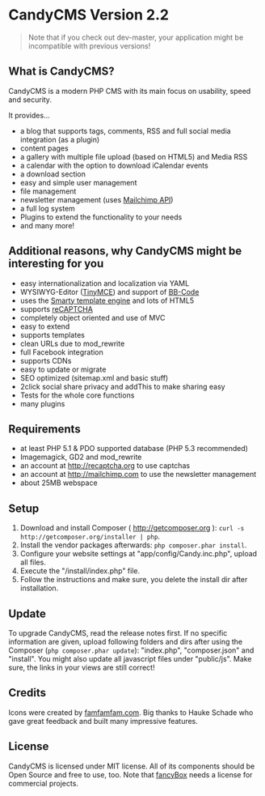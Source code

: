 CandyCMS Version 2.2
========================================================================================================================

> Note that if you check out dev-master, your application might be incompatible with previous versions!

What is CandyCMS?
------------------------------------------------------------------------------------------------------------------------

CandyCMS is a modern PHP CMS with its main focus on usability, speed and security.

It provides...

- a blog that supports tags, comments, RSS and full social media integration (as a plugin)
- content pages
- a gallery with multiple file upload (based on HTML5) and Media RSS
- a calendar with the option to download iCalendar events
- a download section
- easy and simple user management
- file management
- newsletter management (uses [Mailchimp API](http://mailchimp.com))
- a full log system
- Plugins to extend the functionality to your needs
- and many more!


Additional reasons, why CandyCMS might be interesting for you
------------------------------------------------------------------------------------------------------------------------
- easy internationalization and localization via YAML
- WYSIWYG-Editor ([TinyMCE](http://tinymce.moxiecode.com/)) and support of [BB-Code](https://github.com/marcoraddatz/candyCMS/wiki/BBCode)
- uses the [Smarty template engine](http://smarty.org) and lots of HTML5
- supports [reCAPTCHA](http://recaptcha.org)
- completely object oriented and use of MVC
- easy to extend
- supports templates
- clean URLs due to mod_rewrite
- full Facebook integration
- supports CDNs
- easy to update or migrate
- SEO optimized (sitemap.xml and basic stuff)
- 2click social share privacy and addThis to make sharing easy
- Tests for the whole core functions
- many plugins


Requirements
------------------------------------------------------------------------------------------------------------------------
- at least PHP 5.1 & PDO supported database (PHP 5.3 recommended)
- Imagemagick, GD2 and mod_rewrite
- an account at http://recaptcha.org to use captchas
- an account at http://mailchimp.com to use the newsletter management
- about 25MB webspace


Setup
------------------------------------------------------------------------------------------------------------------------
1. Download and install Composer ( http://getcomposer.org ): `curl -s http://getcomposer.org/installer | php`.
2. Install the vendor packages afterwards: `php composer.phar install`.
3. Configure your website settings at "app/config/Candy.inc.php", upload all files.
4. Execute the "/install/index.php" file.
5. Follow the instructions and make sure, you delete the install dir after installation.

Update
------------------------------------------------------------------------------------------------------------------------
To upgrade CandyCMS, read the release notes first. If no specific information are given,
upload following folders and dirs after using the Composer (`php composer.phar update`):
"index.php", "composer.json" and "install". You might also update all javascript files under "public/js". Make
sure, the links in your views are still correct!


Credits
------------------------------------------------------------------------------------------------------------------------
Icons were created by [famfamfam.com](http://famfamfam.com). Big thanks to Hauke Schade who gave great feedback and
built many impressive features.


License
------------------------------------------------------------------------------------------------------------------------
CandyCMS is licensed under MIT license. All of its components should be Open Source and free to use, too.
Note that [fancyBox](http://fancyapps.com/fancybox/) needs a license for commercial projects.